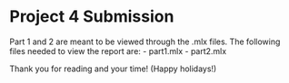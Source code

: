 # Project 4 Submission
Part 1 and 2 are meant to be viewed through the .mlx files.
The following files needed to view the report are:
    - part1.mlx
    - part2.mlx
    
Thank you for reading and your time! (Happy holidays!)